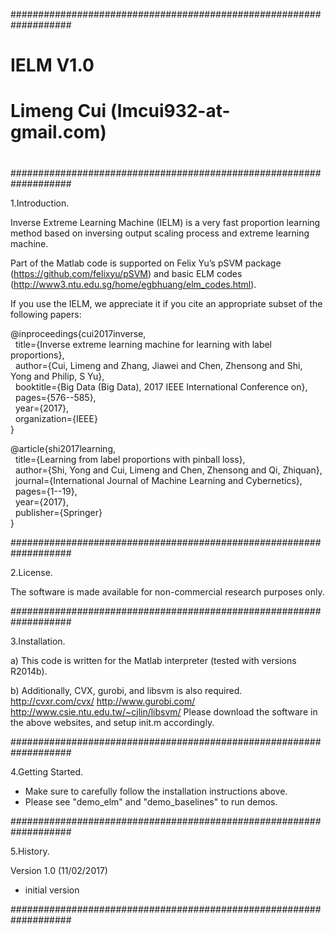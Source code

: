 ###################################################################
#                                                                 #
#    IELM V1.0                                                    #
#    Limeng Cui (lmcui932-at-gmail.com)                           #
#                                                                 #
###################################################################

1.Introduction.

Inverse Extreme Learning Machine (IELM) is a very fast proportion learning method based on inversing output scaling process and extreme learning machine.

Part of the Matlab code is supported on Felix Yu’s pSVM package (https://github.com/felixyu/pSVM) and basic ELM codes (http://www3.ntu.edu.sg/home/egbhuang/elm_codes.html).

If you use the IELM, we appreciate it if you cite an appropriate subset of the following papers:

@inproceedings{cui2017inverse,<br />
&nbsp;&nbsp;title={Inverse extreme learning machine for learning with label proportions},<br />
&nbsp;&nbsp;author={Cui, Limeng and Zhang, Jiawei and Chen, Zhensong and Shi, Yong and Philip, S Yu},<br />
&nbsp;&nbsp;booktitle={Big Data (Big Data), 2017 IEEE International Conference on},<br />
&nbsp;&nbsp;pages={576--585},<br />
&nbsp;&nbsp;year={2017},<br />
&nbsp;&nbsp;organization={IEEE}<br />
}

@article{shi2017learning,<br />
&nbsp;&nbsp;title={Learning from label proportions with pinball loss},<br />
&nbsp;&nbsp;author={Shi, Yong and Cui, Limeng and Chen, Zhensong and Qi, Zhiquan},<br />
&nbsp;&nbsp;journal={International Journal of Machine Learning and Cybernetics},<br />
&nbsp;&nbsp;pages={1--19},<br />
&nbsp;&nbsp;year={2017},<br />
&nbsp;&nbsp;publisher={Springer}<br />
}

###################################################################

2.License.

The software is made available for non-commercial research purposes only.

###################################################################

3.Installation.

a) This code is written for the Matlab interpreter (tested with versions R2014b). 

b) Additionally, CVX, gurobi, and libsvm is also required.
http://cvxr.com/cvx/
http://www.gurobi.com/
http://www.csie.ntu.edu.tw/~cjlin/libsvm/
Please download the software in the above websites, and setup init.m accordingly.

###################################################################

4.Getting Started.

 - Make sure to carefully follow the installation instructions above.
 - Please see "demo_elm" and "demo_baselines" to run demos.

###################################################################

5.History.

Version 1.0 (11/02/2017)
 - initial version

###################################################################